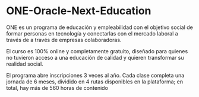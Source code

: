 # ONE-Oracle-Next-Education
ONE es un programa de educación y empleabilidad con el objetivo social de formar personas en tecnología y conectarlas con el mercado laboral a través de a través de empresas colaboradoras.

El curso es 100% online y completamente gratuito, diseñado para quienes no tuvieron acceso a una educación de calidad y quieren transformar su realidad social.

El programa abre inscripciones 3 veces al año. Cada clase completa una jornada de 6 meses, dividido en 4 rutas disponibles en la plataforma; en total, hay más de 560 horas de contenido
